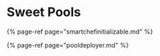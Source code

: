# Sweet Pools



{% page-ref page="smartchefinitializable.md" %}



{% page-ref page="pooldeployer.md" %}



